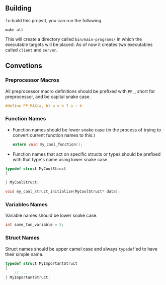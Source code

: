## Building
To build this project, you can run the following
``` 
make all
```

This will create a directory called `bin/main-programs/` in which the executable targets will be placed. As of now it creates two executables called `client` and `server`.

## Convetions

### Preprocessor Macros
All preprocessor macro definitions should be prefixed with `PP_`, short for preprocessor, and be capital snake case. 

```c
#define PP_MAX(a, b) a > b ? a : b
```

### Function Names
- Function names should be lower snake case (in the process of trying to convert current function names to this.)

    ```c
    extern void my_cool_function();
    ```

- Function names that act on specific structs or types should be prefixed with that type's name using lower snake case.
```c
typedef struct MyCoolStruct
{

} MyCoolStruct;

void my_cool_struct_initialize(MyCoolStruct* data);
```

### Variables Names
Variable names should be lower snake case.

```c
int some_fun_variable = 5;
```

### Struct Names
Struct names should be upper camel case and always `typedef`'ed to have their simple name.
```c
typedef struct MyImportantStruct
{
    // ...
} MyImportantStruct;
```

